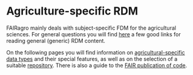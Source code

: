 # Agriculture-specific RDM

FAIRagro mainly deals with subject-specific FDM for the agricultural sciences.
For general questions you will find [here](/knowledgebase/en/basics/) a few good links for reading general (generic) RDM content.

On the following pages you will find information on [agricultural-specific data types](specific_data) and their special features, as well as on the selection of a suitable [repository](data_repositories).
There is also a guide to the [FAIR publication of code](fair_code).
